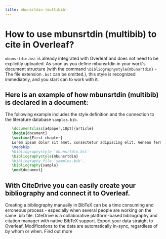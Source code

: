 ```yaml
---
title: mbunsrtdin (multibib)
---
```


# How to use mbunsrtdin (multibib) to cite in Overleaf? 
`mbunsrtdin.bst` is already integrated with Overleaf and does not need to be explicitly uploaded. As soon as you define mbunsrtdin in your work's document structure (with the command `\bibliographystyle{mbunsrtdin}` - The file extension `.bst` can be omitted.), this style is recognized immediately, and you start can to work with it.

## Here is an example of how mbunsrtdin (multibib) is declared in a document:
The following example includes the style definition and the connection to the literature database `samples.bib`.
```tex
   \documentclass[a4paper,10pt]{article}
   \begin{document}
   \section{First chapter}
   Lorem ipsum dolor sit amet, consectetur adipiscing elit. Aenean fermentum justo massa, ut maximus mauris sodales et. Aenean vel elit a erat rhoncus pharetra.
   \medskip
   %bibliographystyle 'mbunsrtdin.bst'
   \bibliographystyle{mbunsrtdin}
   %bibliography file 'samples.bib'.
   \bibliography{sample}
   \end{document}
```

## With CiteDrive you can easily create your bibliography and connect it to Overleaf. 
Creating a bibliography manually in BibTeX can be a time consuming and erroneous process - especially when several people are working on the same .bib file. CiteDrive is a collaborative platform-based bibliography and citation manager with native BibTeX support. Export your data straight to Overleaf. Modifications to the data are automatically in-sync, regardless of by whom or when. Find out more